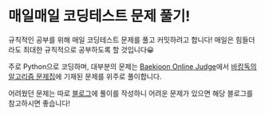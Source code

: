 # 매일매일 코딩테스트 문제 풀기!
규칙적인 공부를 위해 매일 코딩테스트 문제를 풀고 커밋하려고 합니다!
매일은 힘들더라도 최대한 규칙적으로 공부하도록 할 것입니다😀

주로 Python으로 코딩하며, 대부분의 문제는 [Baekjoon Online Judge](https://www.acmicpc.net/)에서 [바킹독의 알고리즘 문제집](https://github.com/encrypted-def/basic-algo-lecture/blob/master/workbook.md)에 기재된 문제를 위주로 풀이합니다.


어려웠던 문제는 따로 [블로그](https://day0522.github.io/)에 풀이를 작성하니 어려운 문제가 있으면 해당 블로그를 참고하시면 좋습니다!

